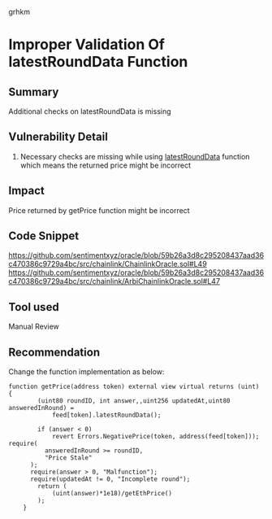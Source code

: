 grhkm
# Improper Validation Of latestRoundData Function

## Summary
Additional checks on latestRoundData is missing

## Vulnerability Detail
1. Necessary checks are missing while using [latestRoundData](https://github.com/sentimentxyz/oracle/blob/59b26a3d8c295208437aad36c470386c9729a4bc/src/chainlink/ChainlinkOracle.sol#L51) function which means the returned price might be incorrect

## Impact
Price returned by getPrice function might be incorrect

## Code Snippet
https://github.com/sentimentxyz/oracle/blob/59b26a3d8c295208437aad36c470386c9729a4bc/src/chainlink/ChainlinkOracle.sol#L49
https://github.com/sentimentxyz/oracle/blob/59b26a3d8c295208437aad36c470386c9729a4bc/src/chainlink/ArbiChainlinkOracle.sol#L47

## Tool used
Manual Review

## Recommendation
Change the function implementation as below:

```
function getPrice(address token) external view virtual returns (uint) {
        (uint80 roundID, int answer,,uint256 updatedAt,uint80 answeredInRound) =
            feed[token].latestRoundData();

        if (answer < 0)
            revert Errors.NegativePrice(token, address(feed[token]));
require(
          answeredInRound >= roundID,
          "Price Stale"
      );
      require(answer > 0, "Malfunction");
      require(updatedAt != 0, "Incomplete round");
        return (
            (uint(answer)*1e18)/getEthPrice()
        );
    }
```